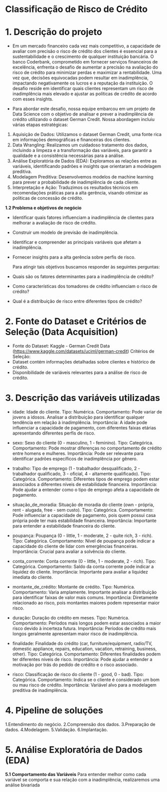 # Classificação de Risco de Crédito

# 1. Descrição do projeto
- Em um mercado financeiro cada vez mais competitivo, a capacidade de avaliar com precisão o risco de crédito dos clientes é essencial para a sustentabilidade e o crescimento de qualquer instituição bancária. O banco Coderbank, comprometido em fornecer serviços financeiros de excelência, enfrenta o desafio de aumentar a precisão na avaliação do risco de crédito para minimizar perdas e maximizar a rentabilidade. Uma vez que, decisões equivocadas podem resultar em inadimplência, impactando negativamente os lucros e a reputação da instituição. O desafio reside em identificar quais clientes representam um risco de inadimplência mais elevado e ajustar as políticas de crédito de acordo com esses insights.

- Para abordar este desafio, nossa equipe embarcou em um projeto de Data Science com o objetivo de analisar e prever a inadimplência de crédito utilizando o dataset German Credit. Nossa abordagem incluiu várias etapas estratégicas:

1. Aquisição de Dados: Utilizamos o dataset German Credit, uma fonte rica em informações demográficas e financeiras dos clientes.
2. Data Wrangling: Realizamos um cuidadoso tratamento dos dados, incluindo a limpeza e a transformação das variáveis, para garantir a qualidade e a consistência necessárias para a análise.
3. Análise Exploratória de Dados (EDA): Exploramos as relações entre as variáveis, identificando padrões e insights que orientaram a modelagem preditiva.
4. Modelagem Preditiva: Desenvolvemos modelos de machine learning para prever a probabilidade de inadimplência de cada cliente.
5. Interpretação e Ação: Traduzimos os resultados técnicos em recomendações práticas para a alta gerência, visando otimizar as políticas de concessão de crédito.
   
**1.2 Problema e objetivos de negócio**
- Identificar quais fatores influenciam a inadimplência de clientes para melhorar a avaliação de risco de crédito.
- Construir um modelo de previsão de inadimplência.
- Identificar e compreender as principais variáveis que afetam a inadimplência.
- Fornecer insights para a alta gerência sobre perfis de risco.
  
  Para atingir tais objetivos buscamos responder às seguintes perguntas:
- Quais são os fatores determinantes para a inadimplência de crédito?
- Como características dos tomadores de crédito influenciam o risco de crédito?
- Qual é a distribuição de risco entre diferentes tipos de crédito?

# 2. Fonte do Dataset e Critérios de Seleção (Data Acquisition)
- Fonte do Dataset: Kaggle - German Credit Data (https://www.kaggle.com/datasets/uciml/german-credit)
Critérios de Seleção:
- Dataset contém informações detalhadas sobre clientes e histórico de crédito.
- Disponibilidade de variáveis relevantes para a análise de risco de crédito.

# 3. Descrição das variáveis utilizadas
   - idade: Idade do cliente.
     Tipo: Numérica.
     Comportamento: Pode variar de jovens a idosos. Analisar a distribuição para identificar qualquer tendência em relação à inadimplência.
     Importância: A idade pode influenciar a capacidade de pagamento, com diferentes faixas etárias apresentando diferentes perfis de risco.

   - sexo: Sexo do cliente (0 - masculino, 1 - feminino).
     Tipo: Categórica.
     Comportamento: Pode mostrar diferenças no comportamento de crédito entre homens e mulheres.
     Importância: Pode ser relevante para identificar padrões específicos de inadimplência por gênero.

   - trabalho: Tipo de emprego (1 - trabalhador desqualificado, 2 - trabalhador qualificado, 3 - oficial, 4 - altamente qualificado).
     Tipo: Categórica.
     Comportamento: Diferentes tipos de emprego podem estar associados a diferentes níveis de estabilidade financeira.
     Importância: Pode ajudar a entender como o tipo de emprego afeta a capacidade de pagamento.

   - situação_de_moradia: Situação de moradia do cliente (own - própria, rent - alugada, free - sem custo).
     Tipo: Categórica.
     Comportamento: Pode influenciar a capacidade de pagamento, pois quem possui casa própria pode ter mais estabilidade financeira.
     Importância: Importante para entender a estabilidade financeira do cliente.
     
   - poupança: Poupança (0 - little, 1 - moderate, 2 - quite rich, 3 - rich).
     Tipo: Categórica.
     Comportamento: Nível de poupança pode indicar a capacidade do cliente de lidar com emergências financeiras.
     Importância: Crucial para avaliar a solvência do cliente.

   - conta_corrente: Conta corrente (0 - little, 1 - moderate, 2 - rich).
     Tipo: Categórica.
     Comportamento: Saldo da conta corrente pode indicar a liquidez do cliente.
     Importância: Importante para avaliar a liquidez imediata do cliente.

   - montante_de_crédito: Montante de crédito.
     Tipo: Numérica.
     Comportamento: Varia amplamente. Importante analisar a distribuição para identificar faixas de valor mais comuns.
     Importância: Diretamente relacionado ao risco, pois montantes maiores podem representar maior risco.
   
   - duração: Duração do crédito em meses.
     Tipo: Numérica.
     Comportamento: Períodos mais longos podem estar associados a maior risco devido à incerteza futura.
     Importância: Períodos de crédito mais longos geralmente apresentam maior risco de inadimplência.

   - finalidade: Finalidade do crédito (car, furniture/equipment, radio/TV, domestic appliance, repairs, education, vacation, retraining, business, other).
     Tipo: Categórica.
     Comportamento: Diferentes finalidades podem ter diferentes níveis de risco.
     Importância: Pode ajudar a entender a motivação por trás do pedido de crédito e o risco associado.

   - risco: Classificação de risco do cliente (1 - good, 0 - bad).
     Tipo: Categórica.
     Comportamento: Indica se o cliente é considerado um bom ou mau risco de crédito.
     Importância: Variável alvo para a modelagem preditiva de inadimplência.
  
# 4. Pipeline de soluções
1.Entendimento do negócio.
2.Compreensão dos dados.
3.Preparação de dados.
4.Modelagem.
5.Validação.
6.Implantação.
   
# 5. Análise Exploratória de Dados (EDA)
**5.1 Comportamento das Variáveis**
Para entender melhor como cada variável se comporta e sua relação com a inadimplência, realizaremos uma análise bivariada

